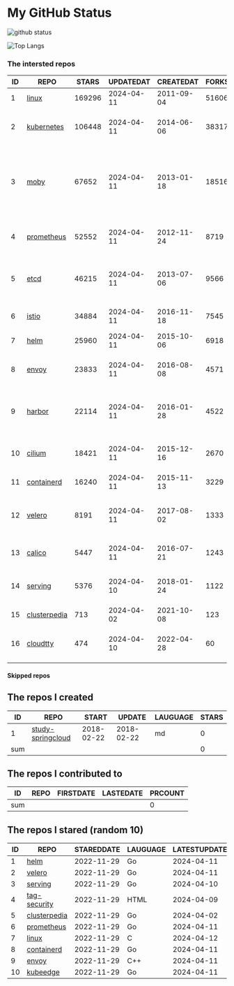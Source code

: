 # My GitHub Status

<img src="https://github-readme-stats-1.yihong0618.vercel.app/api?username=daoqingniu&show_icons=true&&&hide_title=true&count_private=true" alt="github status" />

![Top Langs](https://github-readme-stats-1.yihong0618.vercel.app/api/top-langs/?username=daoqingniu&layout=compact)

<!--START_SECTION:github_repos-->
### The intersted repos
| ID |                              REPO                               | STARS  | UPDATEDAT  | CREATEDAT  | FORKSCOUNT |                                                DESCRIPTIONS                                                |
|----|-----------------------------------------------------------------|--------|------------|------------|------------|------------------------------------------------------------------------------------------------------------|
|  1 | [linux](https://github.com/torvalds/linux)                      | 169296 | 2024-04-11 | 2011-09-04 |      51606 | Linux kernel source tree                                                                                   |
|  2 | [kubernetes](https://github.com/kubernetes/kubernetes)          | 106448 | 2024-04-11 | 2014-06-06 |      38317 | Production-Grade Container Scheduling and Management                                                       |
|  3 | [moby](https://github.com/moby/moby)                            |  67652 | 2024-04-11 | 2013-01-18 |      18516 | The Moby Project - a collaborative project for the container ecosystem to assemble container-based systems |
|  4 | [prometheus](https://github.com/prometheus/prometheus)          |  52552 | 2024-04-11 | 2012-11-24 |       8719 | The Prometheus monitoring system and time series database.                                                 |
|  5 | [etcd](https://github.com/etcd-io/etcd)                         |  46215 | 2024-04-11 | 2013-07-06 |       9566 | Distributed reliable key-value store for the most critical data of a distributed system                    |
|  6 | [istio](https://github.com/istio/istio)                         |  34884 | 2024-04-11 | 2016-11-18 |       7545 | Connect, secure, control, and observe services.                                                            |
|  7 | [helm](https://github.com/helm/helm)                            |  25960 | 2024-04-11 | 2015-10-06 |       6918 | The Kubernetes Package Manager                                                                             |
|  8 | [envoy](https://github.com/envoyproxy/envoy)                    |  23833 | 2024-04-11 | 2016-08-08 |       4571 | Cloud-native high-performance edge/middle/service proxy                                                    |
|  9 | [harbor](https://github.com/goharbor/harbor)                    |  22114 | 2024-04-11 | 2016-01-28 |       4522 | An open source trusted cloud native registry project that stores, signs, and scans content.                |
| 10 | [cilium](https://github.com/cilium/cilium)                      |  18421 | 2024-04-11 | 2015-12-16 |       2670 | eBPF-based Networking, Security, and Observability                                                         |
| 11 | [containerd](https://github.com/containerd/containerd)          |  16240 | 2024-04-11 | 2015-11-13 |       3229 | An open and reliable container runtime                                                                     |
| 12 | [velero](https://github.com/vmware-tanzu/velero)                |   8191 | 2024-04-11 | 2017-08-02 |       1333 | Backup and migrate Kubernetes applications and their persistent volumes                                    |
| 13 | [calico](https://github.com/projectcalico/calico)               |   5447 | 2024-04-11 | 2016-07-21 |       1243 | Cloud native networking and network security                                                               |
| 14 | [serving](https://github.com/knative/serving)                   |   5376 | 2024-04-10 | 2018-01-24 |       1122 | Kubernetes-based, scale-to-zero, request-driven compute                                                    |
| 15 | [clusterpedia](https://github.com/clusterpedia-io/clusterpedia) |    713 | 2024-04-02 | 2021-10-08 |        123 | The Encyclopedia of Kubernetes clusters                                                                    |
| 16 | [cloudtty](https://github.com/cloudtty/cloudtty)                |    474 | 2024-04-10 | 2022-04-28 |         60 | A Friendly Kubernetes CloudShell (Web Terminal) !                                                          |



#### Skipped repos
<!--END_SECTION:github_repos-->

<!--START_SECTION:my_github-->
## The repos I created
| ID  |                                 REPO                                 |   START    |   UPDATE   | LAUGUAGE | STARS |
|-----|----------------------------------------------------------------------|------------|------------|----------|-------|
|   1 | [study-springcloud](https://github.com/daoqingniu/study-springcloud) | 2018-02-22 | 2018-02-22 | md       |     0 |
| sum |                                                                      |            |            |          |     0 |

## The repos I contributed to
| ID  | REPO | FIRSTDATE | LASTEDATE | PRCOUNT |
|-----|------|-----------|-----------|---------|
| sum |      |           |           |       0 |

## The repos I stared (random 10)
| ID |                              REPO                               | STAREDDATE | LAUGUAGE | LATESTUPDATE |
|----|-----------------------------------------------------------------|------------|----------|--------------|
|  1 | [helm](https://github.com/helm/helm)                            | 2022-11-29 | Go       | 2024-04-11   |
|  2 | [velero](https://github.com/vmware-tanzu/velero)                | 2022-11-29 | Go       | 2024-04-11   |
|  3 | [serving](https://github.com/knative/serving)                   | 2022-11-29 | Go       | 2024-04-10   |
|  4 | [tag-security](https://github.com/cncf/tag-security)            | 2022-11-29 | HTML     | 2024-04-09   |
|  5 | [clusterpedia](https://github.com/clusterpedia-io/clusterpedia) | 2022-11-29 | Go       | 2024-04-02   |
|  6 | [prometheus](https://github.com/prometheus/prometheus)          | 2022-11-29 | Go       | 2024-04-11   |
|  7 | [linux](https://github.com/torvalds/linux)                      | 2022-11-29 | C        | 2024-04-12   |
|  8 | [containerd](https://github.com/containerd/containerd)          | 2022-11-29 | Go       | 2024-04-11   |
|  9 | [envoy](https://github.com/envoyproxy/envoy)                    | 2022-11-29 | C++      | 2024-04-11   |
| 10 | [kubeedge](https://github.com/kubeedge/kubeedge)                | 2022-11-29 | Go       | 2024-04-11   |

<!--END_SECTION:my_github-->
